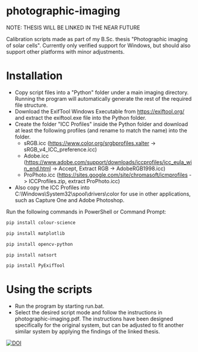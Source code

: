 # photographic-imaging
NOTE: THESIS WILL BE LINKED IN THE NEAR FUTURE

Calibration scripts made as part of my B.Sc. thesis "Photographic imaging of solar cells". Currently only verified support for Windows, but should also support other platforms with minor adjustments.

# Installation
- Copy script files into a "Python" folder under a main imaging directory. Running the program will automatically generate the rest of the required file structure.
- Download the ExifTool Windows Executable from https://exiftool.org/ and extract the exiftool.exe file into the Python folder.
- Create the folder "ICC Profiles" inside the Python folder and download at least the following profiles (and rename to match the name) into the folder.
  - sRGB.icc (https://www.color.org/srgbprofiles.xalter -> sRGB_v4_ICC_preference.icc)
  - Adobe.icc (https://www.adobe.com/support/downloads/iccprofiles/icc_eula_win_end.html -> Accept, Extract RGB -> AdobeRGB1998.icc)
  - ProPhoto.icc (https://sites.google.com/site/chromasoft/icmprofiles -> ICCProfiles.zip, extract ProPhoto.icc)
- Also copy the ICC Profiles into C:\Windows\System32\spool\drivers\color for use in other applications, such as Capture One and Adobe Photoshop.

Run the following commands in PowerShell or Command Prompt:
```powershell
pip install colour-science
```
```powershell
pip install matplotlib
```
```powershell
pip install opencv-python
```
```powershell
pip install natsort
```
```powershell
pip install PyExifTool
```

# Using the scripts
- Run the program by starting run.bat.
- Select the desired script mode and follow the instructions in photographic-imaging.pdf. The instructions have been designed specifically for the original system, but can be adjusted to fit another similar system by applying the findings of the linked thesis.

[![DOI](https://zenodo.org/badge/522453584.svg)](https://zenodo.org/badge/latestdoi/522453584)
